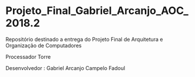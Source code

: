 # Projeto_Final_Gabriel_Arcanjo_AOC_2018.2

Repositório destinado a entrega do Projeto Final de Arquitetura e Organização de Computadores

Processador Torre

Desenvolvedor : Gabriel Arcanjo Campelo Fadoul
